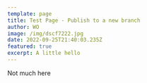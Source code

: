```yaml
---
template: page
title: Test Page - Publish to a new branch
author: WO
image: /img/dscf7222.jpg
date: 2022-09-25T21:40:03.235Z
featured: true
excerpt: A little hello
---
```


Not much here
